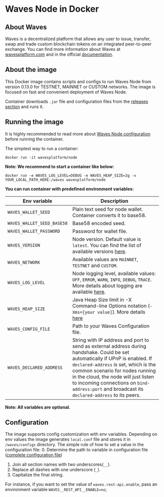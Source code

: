 # Waves Node in Docker

## About Waves
Waves is a decentralized platform that allows any user to issue, transfer, swap and trade custom blockchain tokens on an integrated peer-to-peer exchange. You can find more information about Waves at [wavesplatform.com](https://wavesplatform.com) and in the official [documentation]((https://docs.wavesplatform.com)).


## About the image
This Docker image contains scripts and configs to run Waves Node from version 0.13.0 for TESTNET, MAINNET or CUSTOM networks.
The image is focused on fast and convenient deployment of Waves Node.

Container downloads `.jar` file and configuration files from the [releases section](https://github.com/wavesplatform/Waves/releases) and runs it.  
 

## Running the image

It is highly recommended to read more about [Waves Node configuration](https://docs.wavesplatform.com/en/waves-full-node/how-to-configure-a-node.html) before running the container.

The simplest way to run a container:
```
docker run -it wavesplatform/node
```

**Note: We recommend to start a container like below:**
```
docker run -e WAVES_LOG_LEVEL=DEBUG -e WAVES_HEAP_SIZE=2g -v YOUR_LOCAL_PATH_HERE:/waves wavesplatform/node    
``` 

**You can run container with predefined environment variables:**

|Env variable                 |Description   |
|-----------------------------|--------------|
|`WAVES_WALLET_SEED`          |Plain text seed for node wallet. Container converts it to base58.   |
|`WAVES_WALLET_SEED_BASE58`   |Base58 encoded seed.   |
|`WAVES_WALLET_PASSWORD`      |Password for wallet file.    |
|`WAVES_VERSION`              |Node version. Default value is `latest`. You can find the list of available versions [here](https://github.com/wavesplatform/Waves/releases).|
|`WAVES_NETWORK`              |Available values are `MAINNET`, `TESTNET` and `CUSTOM`.   |
|`WAVES_LOG_LEVEL`            |Node logging level, available values: `OFF`, `ERROR`, `WARN`, `INFO`, `DEBUG`, `TRACE`. More details about logging are available [here](https://docs.wavesplatform.com/en/waves-full-node/logging.html).   |
|`WAVES_HEAP_SIZE`            |Java Heap Size limit in -X Command-line Options notation (`-Xms=[your value]`). More details [here](https://docs.oracle.com/cd/E13150_01/jrockit_jvm/jrockit/jrdocs/refman/optionX.html)   |
|`WAVES_CONFIG_FILE`          |Path to your Waves Configuration file.   |
|`WAVES_DECLARED_ADDRESS`     |String with IP address and port to send as external address during handshake. Could be set automatically if UPnP is enabled. If `declared-address` is set, which is the common scenario for nodes running in the cloud, the node will just listen to incoming connections on `bind-address:port` and broadcast its `declared-address` to its peers.|

**Note: All variables are optional.**  

## Configuration

The image supports config customization with env variables. 
Depending on env values the image generates `local.conf` file and stores it in `/waves/configs` directory.
The simple rule of how to set a value in the configuration file:
0. Determine the path to variable in configuration file ([complete configuration file](https://docs.wavesplatform.com/en/waves-full-node/how-to-configure-a-node.html))
1. Join all section names with two underscores(`__`).
2. Replace all dashes with one underscore (`_`).
3. Capitalize the final string.

For instance, if you want to set the value of `waves.rest-api.enable`, pass an environment variable `WAVES__REST_API__ENABLE=no`;

### 